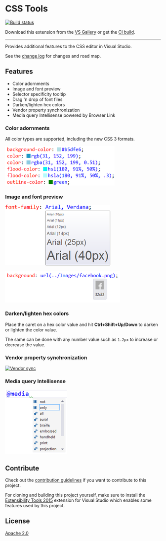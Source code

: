 # CSS Tools

[![Build status](https://ci.appveyor.com/api/projects/status/qpdkwo2g3qov6ka8?svg=true)](https://ci.appveyor.com/project/madskristensen/csstools)

<!-- Update the VS Gallery link after you upload the VSIX-->
Download this extension from the [VS Gallery](https://visualstudiogallery.msdn.microsoft.com/[GuidFromGallery])
or get the [CI build](http://vsixgallery.com/extension/0020efc9-e999-4e6f-a2b6-604127f480bc/).

---------------------------------------

Provides additional features to the CSS editor in Visual Studio.

See the [change log](CHANGELOG.md) for changes and road map.

## Features

- Color adornments
- Image and font preview
- Selector specificity tooltip
- Drag 'n drop of font files
- Darken/lighten hex colors
- Vendor property synchronization
- Media query Intellisense powered by Browser Link

### Color adornments
All color types are supported, including the new CSS 3 formats.

![Colors](art/color-adornments.png)

### Image and font preview
![Font preview](art/font-preview.png)

![Image preview](art/image-preview.png)

### Darken/lighten hex colors
Place the caret on a hex color value and hit **Ctrl+Shift+Up/Down** to
darken or lighten the color value.

The same can be done with any number value such as `1.2px` to increase
or decrease the value.

### Vendor property synchronization
[![Vendor sync](http://img.youtube.com/vi/9NFKU7CCewE/0.jpg)](http://www.youtube.com/watch?v=9NFKU7CCewE)

### Media query Intellisense
![Media query type](art/mediatype.png)

## Contribute
Check out the [contribution guidelines](.github/CONTRIBUTING.md)
if you want to contribute to this project.

For cloning and building this project yourself, make sure
to install the
[Extensibility Tools 2015](https://visualstudiogallery.msdn.microsoft.com/ab39a092-1343-46e2-b0f1-6a3f91155aa6)
extension for Visual Studio which enables some features
used by this project.

## License
[Apache 2.0](LICENSE)